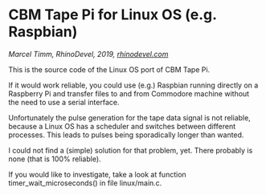# CBM Tape Pi for Linux OS (e.g. Raspbian)
*Marcel Timm, RhinoDevel, 2019, [rhinodevel.com](http://rhinodevel.com/)*

This is the source code of the Linux OS port of CBM Tape Pi.

If it would work reliable, you could use (e.g.) Raspbian running directly on a
Raspberry Pi and transfer files to and from Commodore machine without the need
to use a serial interface.

Unfortunately the pulse generation for the tape data signal is not reliable,
because a Linux OS has a scheduler and switches between different processes.
This leads to pulses being sporadically longer than wanted.

I could not find a (simple) solution for that problem, yet.
There probably is none (that is 100% reliable).

If you would like to investigate, take a look at function
timer_wait_microseconds() in file linux/main.c.
